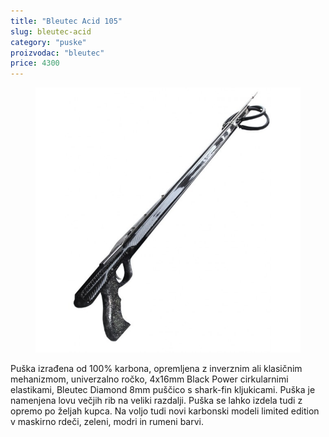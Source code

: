 ```yaml
---
title: "Bleutec Acid 105"
slug: bleutec-acid
category: "puske"
proizvodac: "bleutec"
price: 4300
---
```


<figure class="figure">
    <img src="../images/bleutec-acid.jpg" alt="Bleutec Acid"/>
</figure>

Puška izrađena od 100% karbona, opremljena z inverznim ali klasičnim mehanizmom, univerzalno ročko, 4x16mm Black Power cirkularnimi elastikami, Bleutec Diamond 8mm puščico s shark-fin kljukicami. Puška je namenjena lovu večjih rib na veliki razdalji. Puška se lahko izdela tudi z opremo po željah kupca. Na voljo tudi novi karbonski modeli limited edition v maskirno rdeči, zeleni, modri in rumeni barvi.